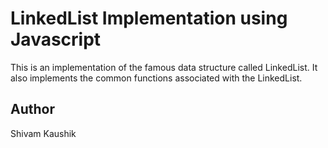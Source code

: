 # LinkedList Implementation using Javascript

This is an implementation of the famous data structure called LinkedList. It also implements the common functions associated with the LinkedList.

## Author
Shivam Kaushik
